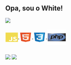 ## Opa, sou o White!

<div>
  <a href="https://github.com/XxWhitexX">
  <img height="180em" src="https://github-readme-stats.vercel.app/api?username=XxWhitexX&show_icons=true&theme=dracula&include_all_commits=true&count_private=true"/>
</div>
<div style="display: inline_block"><br>
  <img align="center" alt="White-Js" height="30" width="40" src="https://raw.githubusercontent.com/devicons/devicon/master/icons/javascript/javascript-plain.svg">
  <img align="center" alt="White-HTML" height="30" width="40" src="https://raw.githubusercontent.com/devicons/devicon/master/icons/html5/html5-original.svg">
  <img align="center" alt="White-CSS" height="30" width="40" src="https://raw.githubusercontent.com/devicons/devicon/master/icons/css3/css3-original.svg">
  <img align="center" alt="White-PHP" height="50" width="60" src="https://raw.githubusercontent.com/devicons/devicon/master/icons/php/php-original.svg">
 </div>
    
  ##
 
<div> 
<a href="https://www.youtube.com/channel/UC2OEE5blB09mDfi8-X5wSAg" target="_blank"><img src="https://img.shields.io/badge/YouTube-FF0000?style=for-the-badge&logo=youtube&logoColor=white" target="_blank"></a>
<a href="https://discord.gg/4nSefqN4cU" target="_blank"><img src="https://img.shields.io/badge/Discord-7289DA?style=for-the-badge&logo=discord&logoColor=white" target="_blank"></a>
</div> 
